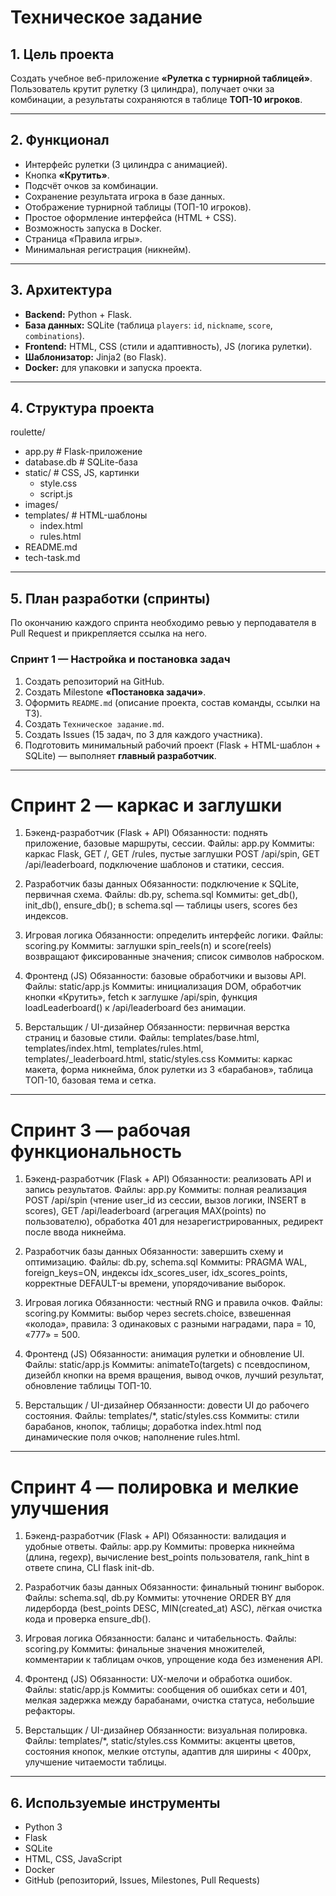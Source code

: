 # Техническое задание

## 1. Цель проекта
Создать учебное веб-приложение **«Рулетка с турнирной таблицей»**.  
Пользователь крутит рулетку (3 цилиндра), получает очки за комбинации, а результаты сохраняются в таблице **ТОП-10 игроков**.

---

## 2. Функционал
- Интерфейс рулетки (3 цилиндра с анимацией).  
- Кнопка **«Крутить»**.  
- Подсчёт очков за комбинации.  
- Сохранение результата игрока в базе данных.  
- Отображение турнирной таблицы (ТОП-10 игроков).  
- Простое оформление интерфейса (HTML + CSS).  
- Возможность запуска в Docker.  
- Страница «Правила игры».  
- Минимальная регистрация (никнейм).  

---

## 3. Архитектура
- **Backend:** Python + Flask.  
- **База данных:** SQLite (таблица `players`: `id`, `nickname`, `score`, `combinations`).  
- **Frontend:** HTML, CSS (стили и адаптивность), JS (логика рулетки).  
- **Шаблонизатор:** Jinja2 (во Flask).  
- **Docker:** для упаковки и запуска проекта.  

---

## 4. Структура проекта
roulette/
- app.py # Flask-приложение
- database.db # SQLite-база
- static/ # CSS, JS, картинки
  - style.css
  - script.js
- images/
- templates/ # HTML-шаблоны
  - index.html
  - rules.html
- README.md
- tech-task.md

---

## 5. План разработки (спринты)

По окончанию каждого спринта необходимо ревью у перподавателя в Pull Request и прикрепляется ссылка на него.

### Спринт 1 — Настройка и постановка задач
1. Создать репозиторий на GitHub.  
2. Создать Milestone **«Постановка задачи»**.  
3. Оформить `README.md` (описание проекта, состав команды, ссылки на ТЗ).  
4. Создать `Техническое задание.md`.  
5. Создать Issues (15 задач, по 3 для каждого участника).  
6. Подготовить минимальный рабочий проект (Flask + HTML-шаблон + SQLite) — выполняет **главный разработчик**.  

---

# Спринт 2 — каркас и заглушки

1) Бэкенд-разработчик (Flask + API)
Обязанности: поднять приложение, базовые маршруты, сессии.
Файлы: app.py
Коммиты: каркас Flask, GET /, GET /rules, пустые заглушки POST /api/spin, GET /api/leaderboard, подключение шаблонов и статики, сессия.

2) Разработчик базы данных
Обязанности: подключение к SQLite, первичная схема.
Файлы: db.py, schema.sql
Коммиты: get_db(), init_db(), ensure_db(); в schema.sql — таблицы users, scores без индексов.

3) Игровая логика
Обязанности: определить интерфейс логики.
Файлы: scoring.py
Коммиты: заглушки spin_reels(n) и score(reels) возвращают фиксированные значения; список символов наброском.

4) Фронтенд (JS)
Обязанности: базовые обработчики и вызовы API.
Файлы: static/app.js
Коммиты: инициализация DOM, обработчик кнопки «Крутить», fetch к заглушке /api/spin, функция loadLeaderboard() к /api/leaderboard без анимации.

5) Верстальщик / UI-дизайнер
Обязанности: первичная верстка страниц и базовые стили.
Файлы: templates/base.html, templates/index.html, templates/rules.html, templates/_leaderboard.html, static/styles.css
Коммиты: каркас макета, форма никнейма, блок рулетки из 3 «барабанов», таблица ТОП-10, базовая тема и сетка.

---

# Спринт 3 — рабочая функциональность

1) Бэкенд-разработчик (Flask + API)
Обязанности: реализовать API и запись результатов.
Файлы: app.py
Коммиты: полная реализация POST /api/spin (чтение user_id из сессии, вызов логики, INSERT в scores), GET /api/leaderboard (агрегация MAX(points) по пользователю), обработка 401 для незарегистрированных, редирект после ввода никнейма.

2) Разработчик базы данных
Обязанности: завершить схему и оптимизацию.
Файлы: db.py, schema.sql
Коммиты: PRAGMA WAL, foreign_keys=ON, индексы idx_scores_user, idx_scores_points, корректные DEFAULT-ы времени, упорядочивание выборок.

3) Игровая логика
Обязанности: честный RNG и правила очков.
Файлы: scoring.py
Коммиты: выбор через secrets.choice, взвешенная «колода», правила: 3 одинаковых с разными наградами, пара = 10, «777» = 500.

4) Фронтенд (JS)
Обязанности: анимация рулетки и обновление UI.
Файлы: static/app.js
Коммиты: animateTo(targets) с псевдоспином, дизейбл кнопки на время вращения, вывод очков, лучший результат, обновление таблицы ТОП-10.

5) Верстальщик / UI-дизайнер
Обязанности: довести UI до рабочего состояния.
Файлы: templates/*, static/styles.css
Коммиты: стили барабанов, кнопок, таблицы; доработка index.html под динамические поля очков; наполнение rules.html.

---

# Спринт 4 — полировка и мелкие улучшения

1) Бэкенд-разработчик (Flask + API)
Обязанности: валидация и удобные ответы.
Файлы: app.py
Коммиты: проверка никнейма (длина, regexp), вычисление best_points пользователя, rank_hint в ответе спина, CLI flask init-db.

2) Разработчик базы данных
Обязанности: финальный тюнинг выборок.
Файлы: schema.sql, db.py
Коммиты: уточнение ORDER BY для лидерборда (best_points DESC, MIN(created_at) ASC), лёгкая очистка кода и проверка ensure_db().

3) Игровая логика
Обязанности: баланс и читабельность.
Файлы: scoring.py
Коммиты: финальные значения множителей, комментарии к таблицам очков, упрощение кода без изменения API.

4) Фронтенд (JS)
Обязанности: UX-мелочи и обработка ошибок.
Файлы: static/app.js
Коммиты: сообщения об ошибках сети и 401, мелкая задержка между барабанами, очистка статуса, небольшие рефакторы.

5) Верстальщик / UI-дизайнер
Обязанности: визуальная полировка.
Файлы: templates/*, static/styles.css
Коммиты: акценты цветов, состояния кнопок, мелкие отступы, адаптив для ширины < 400px, улучшение читаемости таблицы.  

---

## 6. Используемые инструменты
- Python 3  
- Flask  
- SQLite  
- HTML, CSS, JavaScript  
- Docker  
- GitHub (репозиторий, Issues, Milestones, Pull Requests)
